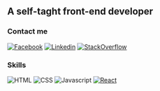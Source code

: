 ## A self-taght front-end developer

### Contact me

[![Facebook](https://img.shields.io/badge/facebook-%231877F2.svg?&style=for-the-badge&logo=facebook&logoColor=white)](https://www.facebook.com/profile.php?id=100025326254791)
[![Linkedin](https://img.shields.io/badge/linkedin-%230077B5.svg?&style=for-the-badge&logo=linkedin&logoColor=white)](https://www.linkedin.com/in/th%E1%BB%8Bnh-%C4%91o%C3%A0n-ph%C3%BA-890a31212/)
[![StackOverflow](https://img.shields.io/badge/stackoverflow-%23F48024.svg?&style=for-the-badge&logo=stackoverflow&logoColor=white)](https://stackoverflow.com/users/16664659/th%e1%bb%8bnh-%c4%90o%c3%a0n-ph%c3%ba)

### Skills

![HTML](https://img.shields.io/badge/html-%23DD4B25.svg?&style=for-the-badge&logo=HTML5&logoColor=white)
![CSS](https://img.shields.io/badge/CSS-%231572B6.svg?&style=for-the-badge&logo=CSS3&logoColor=white)
![Javascript](https://img.shields.io/badge/JavaScript-%23f7df1e.svg?&style=for-the-badge&logo=JavaScript&logoColor=white)
[![React](https://img.shields.io/badge/React-%2361dafb.svg?&style=for-the-badge&logo=React&logoColor=white)](https://github.com/facebook/react)


